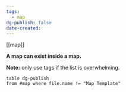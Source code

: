```yaml
---
tags:
  - map
dg-publish: false
date-created:
---
```

[[map]]

**A map can exist inside a map.**

**Note:** only use tags if the list is overwhelming.
```dataview
table dg-publish
from #map where file.name != "Map Template"
```
